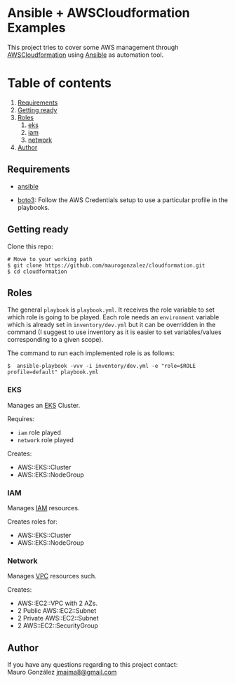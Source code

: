 # Ansible + AWSCloudformation Examples

This project tries to cover some AWS management through
[AWSCloudformation](https://docs.aws.amazon.com/AWSCloudFormation/latest/UserGuide/Welcome.html) using [Ansible](https://docs.ansible.com/ansible/latest/index.html) as automation tool.

# Table of contents
1. [Requirements](#requirements)
1. [Getting ready](#getting-ready)
1. [Roles](#roles)
    1. [eks](#eks)
    1. [iam](#iam)
    1. [network](#iam)
1. [Author](#author)

## Requirements <a name="requirements" />

- [ansible](https://docs.ansible.com/ansible/latest/installation_guide/intro_installation.html)

- [boto3](https://pypi.org/project/boto3/):
  Follow the AWS Credentials setup to use a particular profile in the playbooks.

## Getting ready <a name="getting-ready" />

Clone this repo:
```
# Move to your working path
$ git clone https://github.com/maurogonzalez/cloudformation.git
$ cd cloudformation
```

## Roles <a name="roles" />

The general `playbook` is `playbook.yml`. It receives the role variable
to set which role is going to be played. Each role needs an `environment`
variable which is already set in `inventory/dev.yml` but it can be 
overridden in the command (I suggest to use inventory as it is easier to
set variables/values corresponding to a given scope).

The command to run each implemented role is as follows:
```
$  ansible-playbook -vvv -i inventory/dev.yml -e "role=$ROLE profile=default" playbook.yml
```


### EKS <a name="eks" />

Manages an [EKS](https://aws.amazon.com/eks/) Cluster.

Requires:
- `iam` role played
- `network` role played

Creates:
- AWS::EKS::Cluster
- AWS::EKS::NodeGroup

### IAM <a name="iam" />

Manages [IAM](https://aws.amazon.com/iam/) resources.

Creates roles for:
- AWS::EKS::Cluster
- AWS::EKS::NodeGroup

### Network <a name="network" />

Manages [VPC](https://aws.amazon.com/ec2/) resources such.

Creates:
- AWS::EC2::VPC with 2 AZs.
- 2 Public AWS::EC2::Subnet
- 2 Private AWS::EC2::Subnet
- 2 AWS::EC2::SecurityGroup

## Author <a name="author" />

If you have any questions regarding to this project contact:  
Mauro González <jmajma8@gmail.com>
